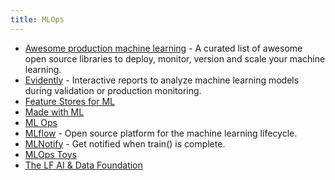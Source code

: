 ```yaml
---
title: MLOps
---
```


- [Awesome production machine learning](https://github.com/EthicalML/awesome-production-machine-learning) - A curated list of awesome open source libraries to deploy, monitor, version and scale your machine learning.
- [Evidently](https://github.com/evidentlyai/evidently) - Interactive reports to analyze machine learning models during validation or production monitoring.
- [Feature Stores for ML](https://www.featurestore.org)
- [Made with ML](https://madewithml.com/)
- [ML Ops](https://ml-ops.org)
- [MLflow](https://github.com/mlflow/mlflow) - Open source platform for the machine learning lifecycle.
- [MLNotify](https://mlnotify.aporia.com) - Get notified when train() is complete.
- [MLOps Toys](https://mlops.toys)
- [The LF AI & Data Foundation](https://landscape.lfai.foundation)
